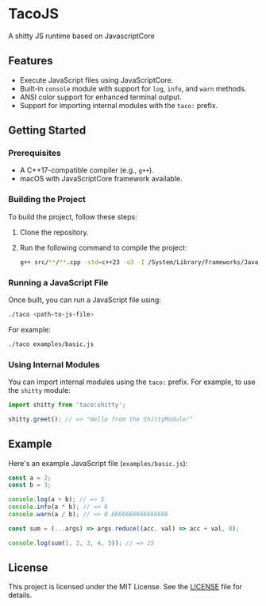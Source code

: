 # TacoJS

A shitty JS runtime based on JavascriptCore

## Features

- Execute JavaScript files using JavaScriptCore.
- Built-in `console` module with support for `log`, `info`, and `warn` methods.
- ANSI color support for enhanced terminal output.
- Support for importing internal modules with the `taco:` prefix.

## Getting Started

### Prerequisites

- A C++17-compatible compiler (e.g., `g++`).
- macOS with JavaScriptCore framework available.

### Building the Project

To build the project, follow these steps:

1. Clone the repository.
2. Run the following command to compile the project:

   ```bash
   g++ src/**/**.cpp -std=c++23 -o3 -I /System/Library/Frameworks/JavaScriptCore.framework -framework JavaScriptCore -o taco
   ```

### Running a JavaScript File

Once built, you can run a JavaScript file using:

```bash
./taco <path-to-js-file>
```

For example:

```bash
./taco examples/basic.js
```

### Using Internal Modules

You can import internal modules using the `taco:` prefix. For example, to use the `shitty` module:

```javascript
import shitty from 'taco:shitty';

shitty.greet(); // => "Hello from the ShittyModule!"
```

## Example

Here's an example JavaScript file (`examples/basic.js`):

```javascript
const a = 2;
const b = 3;

console.log(a + b); // => 5
console.info(a * b); // => 6
console.warn(a / b); // => 0.6666666666666666

const sum = (...args) => args.reduce((acc, val) => acc + val, 0);

console.log(sum(1, 2, 3, 4, 5)); // => 15
```

## License

This project is licensed under the MIT License. See the [LICENSE](LICENSE) file for details.
